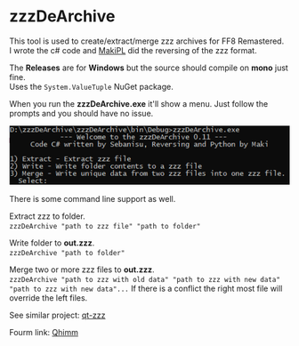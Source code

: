 # zzzDeArchive
This tool is used to create/extract/merge zzz archives for FF8 Remastered.</br>
I wrote the c# code and [MakiPL](https://github.com/MaKiPL) did the reversing of the zzz format.

The __Releases__ are for __Windows__ but the source should compile on __mono__ just fine.</br> Uses the `System.ValueTuple` NuGet package.

When you run the __zzzDeArchive.exe__ it'll show a menu. Just follow the prompts and you should have no issue.<p align="center">
![Main menu image](https://raw.githubusercontent.com/Sebanisu/zzzDeArchive/master/img/mainmenu.png)</p>

There is some command line support as well.

Extract zzz to folder.<br/>
`zzzDeArchive "path to zzz file" "path to folder"`

Write folder to __out.zzz__.<br/>
`zzzDeArchive "path to folder"`

Merge two or more zzz files to __out.zzz__.<br/>
`zzzDeArchive "path to zzz with old data" "path to zzz with new data" "path to zzz with new data"...`
If there is a conflict the right most file will override the left files.

See similar project: [qt-zzz](https://github.com/myst6re/qt-zzz)

Fourm link: [Qhimm](http://forums.qhimm.com/index.php?topic=19209.msg267708#msg267708)
